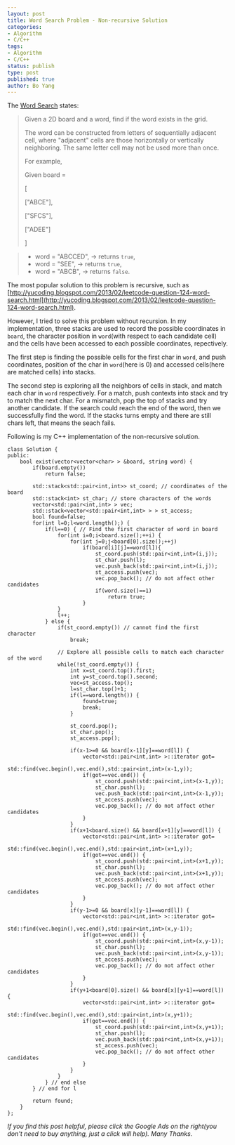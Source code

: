 ```yaml
---
layout: post
title: Word Search Problem - Non-recursive Solution
categories: 
- Algorithm
- C/C++ 
tags:
- Algorithm
- C/C++
status: publish
type: post
published: true
author: Bo Yang
---
```


The [Word Search](https://oj.leetcode.com/problems/word-search/) states:

> Given a 2D board and a word, find if the word exists in the grid.
> 
> The word can be constructed from letters of sequentially adjacent cell, where "adjacent" cells are those horizontally or vertically neighboring. The same letter cell may not be used more than once.
> 
> For example,
>
> Given board =
>
> [
>
>   ["ABCE"],
>
>   ["SFCS"],
>
>   ["ADEE"]
>
> ]

> * word = "ABCCED", -> returns `true`,
> * word = "SEE", -> returns `true`,
> * word = "ABCB", -> returns `false`.

The most popular solution to this problem is recursive, such as [http://yucoding.blogspot.com/2013/02/leetcode-question-124-word-search.html](http://yucoding.blogspot.com/2013/02/leetcode-question-124-word-search.html).

However, I tried to solve this problem without recursion. In my implementation, three stacks are used to record the possible coordinates in `board`, the character position in `word`(with respect to each candidate cell) and the cells have been accessed to each possible coordinates, repectively. 

The first step is finding the possible cells for the first char in `word`, and push coordinates, position of the char in `word`(here is 0) and accessed cells(here are matched cells) into stacks. 

The second step is exploring all the neighbors of cells in stack, and match each char in `word` respectively. For a match, push contexts into stack and try to match the next char. For a mismatch, pop the top of stacks and try another candidate. If the search could reach the end of the word, then we successfully find the word. If the stacks turns empty and there are still chars left, that means the seach fails.

Following is my C++ implementation of the non-recursive solution.

	class Solution {
	public:
	    bool exist(vector<vector<char> > &board, string word) {
			if(board.empty())
				return false;
	
			std::stack<std::pair<int,int>> st_coord; // coordinates of the board
			std::stack<int> st_char; // store characters of the words
			vector<std::pair<int,int> > vec;
			std::stack<vector<std::pair<int,int> > > st_access;
			bool found=false;
	        for(int l=0;l<word.length();) {
				if(l==0) { // Find the first character of word in board
					for(int i=0;i<board.size();++i) {
						for(int j=0;j<board[0].size();++j)
							if(board[i][j]==word[l]){
								st_coord.push(std::pair<int,int>(i,j));
								st_char.push(l);
								vec.push_back(std::pair<int,int>(i,j));
								st_access.push(vec);
								vec.pop_back(); // do not affect other candidates
								if(word.size()==1) 
									return true;
							}
					}
					l++;
				} else {
					if(st_coord.empty()) // cannot find the first character
						break;
	
					// Explore all possible cells to match each character of the word
					while(!st_coord.empty()) {
						int x=st_coord.top().first;
						int y=st_coord.top().second;
						vec=st_access.top();
						l=st_char.top()+1;
						if(l==word.length()) {
							found=true;
							break;
						}
						
						st_coord.pop();
						st_char.pop();
						st_access.pop();
	
						if(x-1>=0 && board[x-1][y]==word[l]) {
							vector<std::pair<int,int> >::iterator got=
								std::find(vec.begin(),vec.end(),std::pair<int,int>(x-1,y));
							if(got==vec.end()) {
								st_coord.push(std::pair<int,int>(x-1,y));
								st_char.push(l);
								vec.push_back(std::pair<int,int>(x-1,y));
								st_access.push(vec);
								vec.pop_back(); // do not affect other candidates
							}
						}
						if(x+1<board.size() && board[x+1][y]==word[l]) {
							vector<std::pair<int,int> >::iterator got=
								std::find(vec.begin(),vec.end(),std::pair<int,int>(x+1,y));
							if(got==vec.end()) {
								st_coord.push(std::pair<int,int>(x+1,y));
								st_char.push(l);
								vec.push_back(std::pair<int,int>(x+1,y));
								st_access.push(vec);
								vec.pop_back(); // do not affect other candidates
							}
						}
						if(y-1>=0 && board[x][y-1]==word[l]) {
							vector<std::pair<int,int> >::iterator got=
								std::find(vec.begin(),vec.end(),std::pair<int,int>(x,y-1));
							if(got==vec.end()) {
								st_coord.push(std::pair<int,int>(x,y-1));
								st_char.push(l);
								vec.push_back(std::pair<int,int>(x,y-1));
								st_access.push(vec);
								vec.pop_back(); // do not affect other candidates
							}
						}
						if(y+1<board[0].size() && board[x][y+1]==word[l]) {
							vector<std::pair<int,int> >::iterator got=
								std::find(vec.begin(),vec.end(),std::pair<int,int>(x,y+1));
							if(got==vec.end()) {
								st_coord.push(std::pair<int,int>(x,y+1));
								st_char.push(l);
								vec.push_back(std::pair<int,int>(x,y+1));
								st_access.push(vec);
								vec.pop_back(); // do not affect other candidates
							}
						}
					}
				} // end else
			} // end for l
	
			return found;
	    }
	};
<p><i>If you find this post helpful, please click the Google Ads on the right(you don't need to buy anything, just a click will help). Many Thanks.</i></p>
